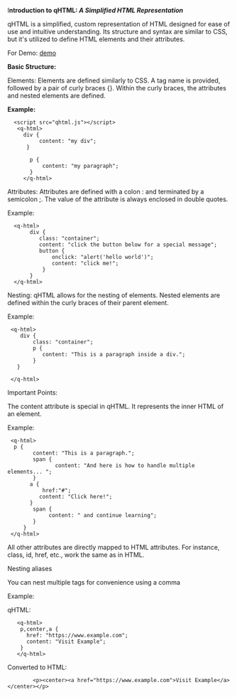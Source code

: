I**ntroduction to qHTML: *A Simplified HTML Representation***

qHTML is a simplified, custom representation of HTML designed for ease of use and intuitive understanding. Its structure and syntax are similar to CSS, but it's utilized to define HTML elements and their attributes.

For Demo:  <a href="https://mikeNickaloff.github.io/qhtml/demo.html">demo</a>

**Basic Structure:**

Elements: Elements are defined similarly to CSS. A tag name is provided, followed by a pair of curly braces {}. Within the curly braces, the attributes and nested elements are defined.

**Example:**
 
      <script src="qhtml.js"></script>
       <q-html>
         div {
              content: "my div";
          }
    
           p {
               content: "my paragraph";
           }
         </q-html>

Attributes: Attributes are defined with a colon : and terminated by a semicolon ;. The value of the attribute is always enclosed in double quotes.

Example:
   

      <q-html>
           div {
              class: "container";
              content: "click the button below for a special message";
              button {
                  onclick: "alert('hello world')";
                  content: "click me!";
               }
           }
      </q-html>

Nesting: qHTML allows for the nesting of elements. Nested elements are defined within the curly braces of their parent element.

Example:

     <q-html>
        div {
            class: "container";
            p {
               content: "This is a paragraph inside a div.";
            }
       }
    
     </q-html>

Important Points:

The content attribute is special in qHTML. It represents the inner HTML of an element.

Example:

     <q-html>
      p {
            content: "This is a paragraph.";
            span {
                   content: "And here is how to handle multiple elements... ";                   
            } 
           a { 
               href:"#";
              content: "Click here!";
           }
            span { 
                 content: " and continue learning";
            }
         }
     </q-html>

All other attributes are directly mapped to HTML attributes. For instance, class, id, href, etc., work the same as in HTML.

Nesting aliases

You can nest multiple tags for convenience using a comma

Example:

qHTML:

       <q-html>
        p,center,a {
          href: "https://www.example.com";
          content: "Visit Example";
        }
       </q-html>

Converted to HTML:

            <p><center><a href="https://www.example.com">Visit Example</a></center></p>
